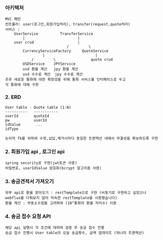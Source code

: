 ### 아키텍처
    MVC 패턴
    컨트롤러: user(로그인,회원가입처리), transfer(request,quote처리)
    서비스 : 
        UserService          TransferService
            |                        |
        user crud                    |
                                /         \
            CurrencyServiceFactory     QuoteService
                     |                       |
                /         \                quote crud
            USDService    JPYService  
            usd 환율 계산   jpy 환율 계산 
            usd 수수료 계산  jpy 수수료 계산
    추후 새로운 통화에 대한 확장성을 위해 통화 서비스를 인터페이스로 두고 
    각 통화에 대해 구현
### 2. ERD
    User table - Quote table (1:N)
    ----------   -----------
    userId       quoteId
    pw           userId
    idValue       ...
    idType
    
    논리적 fk를 위하여 수정,삽입,제거시마다 동일한 트랜잭션 내에서 무결성을 확보하도록 구현
### 2. 회원가입 api , 로그인 api
    spring security로 구현(jwt토큰 사용)
    비밀번호, userIdValue 암호화(bcrypt 알고리즘 사용)
### 3. 송금견적서 가져오기
    외부 api로 환율 받아오기 : restTemplate으로 구현 (비동기로 구현하고 싶었으나 webflux를 다뤄보지 않아 익숙한 restTemplate을 사용했습니다)
    환율 계산 : 부동소수점을 고려하여 (10^통화의 환율 자리수) 이용
    
### 4. 송금 접수 요청 API
    해당 api 실행시 각 조건에 대하여 검증 후 송금 접수 진행
    송금 접수 진행시 User table의 오늘 송금횟수, 금액 업데이트 (하나의 트랜잭션)

